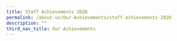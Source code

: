 ```yaml
---
title: Staff Achievements 2020
permalink: /about-us/Our-Achievements/staff-achievements-2020
description: ""
third_nav_title: Our Achievements
---
```

